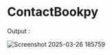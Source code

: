 









# ContactBookpy
 
Output : 


![Screenshot 2025-03-26 185759](https://github.com/user-attachments/assets/515a36bf-8d71-44e8-93c1-bfba637aff0d)
